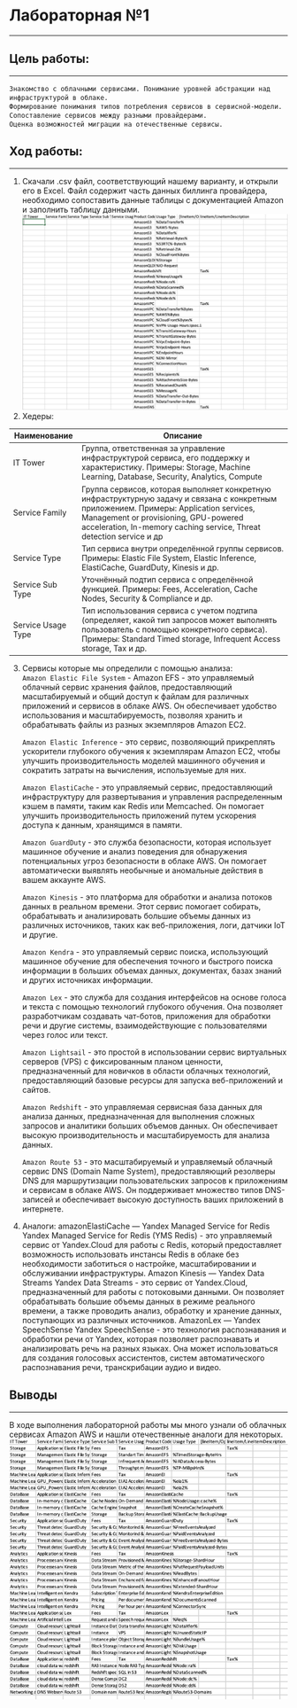 # Лабораторная №1
---  
## Цель работы:
---  
```
Знакомство с облачными сервисами. Понимание уровней абстракции над инфраструктурой в облаке.
Формирование понимания типов потребления сервисов в сервисной-модели.
Сопоставление сервисов между разными провайдерами.
Оценка возможностей миграции на отечественные сервисы.
```   
## Ход работы:
---  
1. Скачали .csv файл, соответствующий нашему варианту, и открыли его в Excel. Файл содержит часть данных биллинга провайдера, необходимо сопоставить данные таблицы с документацией Amazon и заполнить таблицу данными.
![](https://github.com/Sergio-Malyshev/ItmoCloudLabs/blob/main/analytics_lab1/emptytable.png)  
2. Хедеры:  

| Наименование          | Описание                                                                                                                                                                           |
|-----------------------|-----------------------------------------------------------------------------------------------------------------------------------------------------------------------------------|
| IT Tower              | Группа, ответственная за управление инфраструктурой сервиса, его поддержку и характеристику. Примеры: Storage, Machine Learning, Database, Security, Analytics, Compute           |
| Service Family        | Группа сервисов, которая выполняет конкретную инфраструктурную задачу и связана с конкретным приложением. Примеры: Application services, Management or provisioning, GPU-powered acceleration, In-memory caching service, Threat detection service и др |
| Service Type          | Тип сервиса внутри определённой группы сервисов. Примеры: Elastic File System, Elastic Inference, ElastiCache, GuardDuty, Kinesis и др.                                           |
| Service Sub Type      | Уточнённый подтип сервиса с определённой функцией. Примеры: Fees, Acceleration, Cache Nodes, Security & Compliance и др.                                                          |
| Service Usage Type    | Тип использования сервиса с учетом подтипа (определяет, какой тип запросов может выполнять пользователь с помощью конкретного сервиса). Примеры: Standard Timed storage, Infrequent Access storage, Tax и др.                                  |
 
3. Сервисы которые мы определили с помощью анализа:    
   `Amazon Elastic File System` - Amazon EFS - это управляемый облачный сервис хранения файлов, предоставляющий масштабируемый и общий доступ к файлам для различных приложений и сервисов в облаке AWS. Он обеспечивает удобство использования и масштабируемость, позволяя хранить и обрабатывать файлы из разных экземпляров Amazon EC2.
     
   `Amazon Elastic Inference` - это сервис, позволяющий прикреплять ускорители глубокого обучения к экземплярам Amazon EC2, чтобы улучшить производительность моделей машинного обучения и сократить затраты на вычисления, используемые для них.
     
   `Amazon ElastiCache` - это управляемый сервис, предоставляющий инфраструктуру для развертывания и управления распределенным кэшем в памяти, таким как Redis или Memcached. Он помогает улучшить производительность приложений путем ускорения доступа к данным, хранящимся в памяти.
     
   `Amazon GuardDuty` - это служба безопасности, которая использует машинное обучение и анализ поведения для обнаружения потенциальных угроз безопасности в облаке AWS. Он помогает автоматически выявлять необычные и аномальные действия в вашем аккаунте AWS.
     
   `Amazon Kinesis` - это платформа для обработки и анализа потоков данных в реальном времени. Этот сервис помогает собирать, обрабатывать и анализировать большие объемы данных из различных источников, таких как веб-приложения, логи, датчики IoT и другие.
     
   `Amazon Kendra` - это управляемый сервис поиска, использующий машинное обучение для обеспечения точного и быстрого поиска информации в больших объемах данных, документах, базах знаний и других источниках информации.
     
   `Amazon Lex` - это служба для создания интерфейсов на основе голоса и текста с помощью технологий глубокого обучения. Она позволяет разработчикам создавать чат-ботов, приложения для обработки речи и другие системы, взаимодействующие с пользователями через голос или текст.
     
   `Amazon Lightsail` - это простой в использовании сервис виртуальных серверов (VPS) с фиксированным планом ценности, предназначенный для новичков в области облачных технологий, предоставляющий базовые ресурсы для запуска веб-приложений и сайтов.
     
   `Amazon Redshift` - это управляемая сервисная база данных для анализа данных, предназначенная для выполнения сложных запросов и аналитики больших объемов данных. Он обеспечивает высокую производительность и масштабируемость для анализа данных.
     
   `Amazon Route 53` - это масштабируемый и управляемый облачный сервис DNS (Domain Name System), предоставляющий резолверы DNS для маршрутизации пользовательских запросов к приложениям и сервисам в облаке AWS. Он поддерживает множество типов DNS-записей и обеспечивает высокую доступность ваших приложений в интернете.
4. Аналоги:
amazonElastiCache — Yandex Managed Service for Redis
Yandex Managed Service for Redis (YMS Redis) - это управляемый сервис от Yandex.Cloud для работы с Redis, который предоставляет возможность использовать инстансы Redis в облаке без необходимости заботиться о настройке, масштабировании и обслуживании инфраструктуры.
Amazon Kinesis — Yandex Data Streams
Yandex Data Streams - это сервис от Yandex.Cloud, предназначенный для работы с потоковыми данными. Он позволяет обрабатывать большие объемы данных в режиме реального времени, а также проводить анализ, обработку и хранение данных, поступающих из различных источников.
AmazonLex — Yandex SpeechSense
Yandex SpeechSense - это технология распознавания и обработки речи от Yandex, которая позволяет распознавать и анализировать речь на разных языках. Она может использоваться для создания голосовых ассистентов, систем автоматического распознавания речи, транскрибации аудио и видео.
  
## Выводы
---  
В ходе выполнения лабораторной работы мы много узнали об облачных сервисах Amazon AWS и нашли отечественные аналоги для некоторых.  
![Заполненная таблица](https://github.com/Sergio-Malyshev/ItmoCloudLabs/blob/main/analytics_lab1/fulltable.png)  
